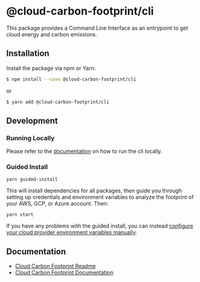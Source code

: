 # @cloud-carbon-footprint/cli

This package provides a Command Line Interface as an entrypoint to get cloud energy and carbon emissions.

## Installation

Install the package via npm or Yarn:

```sh
$ npm install --save @cloud-carbon-footprint/cli
```

or

```sh
$ yarn add @cloud-carbon-footprint/cli
```

## Development

### Running Locally

Please refer to the [documentation](https://www.cloudcarbonfootprint.org/docs/running-the-cli) on how to run the cli locally.

### Guided Install

```
yarn guided-install
```

This will install dependencies for all packages, then guide you through setting up credentials and environment variables to analyze the footprint of your AWS, GCP, or Azure account. Then:

```
yarn start
```

If you have any problems with the guided install, you can instead [configure your cloud provider environment variables manually](https://www.cloudcarbonfootprint.org/docs/introduction#connecting-your-data).

## Documentation

- [Cloud Carbon Footprint Readme](https://github.com/cloud-carbon-footprint/cloud-carbon-footprint/blob/trunk/README.md)
- [Cloud Carbon Footprint Documentation](https://github.com/cloud-carbon-footprint/cloud-carbon-footprint/tree/trunk/microsite/docs/README.md)
